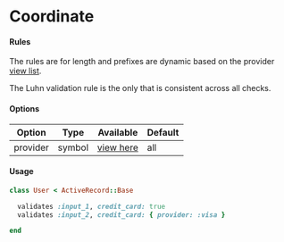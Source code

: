 # Coordinate

#### Rules

The rules are for length and prefixes are dynamic based on the provider
[view list](https://github.com/drexed/lite-validators/blob/master/lib/lite/validators/credit_card_validator.rb).

The Luhn validation rule is the only that is consistent across all checks.

#### Options

Option | Type | Available | Default
--- | --- | --- | ---
provider | symbol | [view here](https://github.com/drexed/lite-validators/blob/master/lib/lite/validators/credit_card_validator.rb) | all

#### Usage

```ruby
class User < ActiveRecord::Base

  validates :input_1, credit_card: true
  validates :input_2, credit_card: { provider: :visa }

end
```
